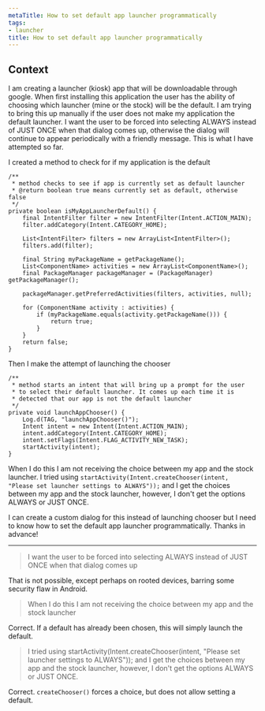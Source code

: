 ```yaml
---
metaTitle: How to set default app launcher programmatically
tags:
- launcher
title: How to set default app launcher programmatically
---
```


## Context

I am creating a launcher (kiosk) app that will be downloadable through google. When first installing this application the user has the ability of choosing which launcher (mine or the stock) will be the default. I am trying to bring this up manually if the user does not make my application the default launcher. I want the user to be forced into selecting ALWAYS instead of JUST ONCE when that dialog comes up, otherwise the dialog will continue to appear periodically with a friendly message. This is what I have attempted so far.


I created a method to check for if my application is the default



```
/**
 * method checks to see if app is currently set as default launcher
 * @return boolean true means currently set as default, otherwise false
 */ 
private boolean isMyAppLauncherDefault() {
    final IntentFilter filter = new IntentFilter(Intent.ACTION_MAIN);
    filter.addCategory(Intent.CATEGORY_HOME);

    List<IntentFilter> filters = new ArrayList<IntentFilter>();
    filters.add(filter);

    final String myPackageName = getPackageName();
    List<ComponentName> activities = new ArrayList<ComponentName>();
    final PackageManager packageManager = (PackageManager) getPackageManager();

    packageManager.getPreferredActivities(filters, activities, null);

    for (ComponentName activity : activities) {
        if (myPackageName.equals(activity.getPackageName())) {
            return true;
        }
    }
    return false;
}   

```

Then I make the attempt of launching the chooser



```
/**
 * method starts an intent that will bring up a prompt for the user
 * to select their default launcher. It comes up each time it is
 * detected that our app is not the default launcher
 */
private void launchAppChooser() {
    Log.d(TAG, "launchAppChooser()");
    Intent intent = new Intent(Intent.ACTION_MAIN);
    intent.addCategory(Intent.CATEGORY_HOME);
    intent.setFlags(Intent.FLAG_ACTIVITY_NEW_TASK);
    startActivity(intent);
}

```

When I do this I am not receiving the choice between my app and the stock launcher. I tried using `startActivity(Intent.createChooser(intent, "Please set launcher settings to ALWAYS"));` and I get the choices between my app and the stock launcher, however, I don't get the options ALWAYS or JUST ONCE.


I can create a custom dialog for this instead of launching chooser but I need to know how to set the default app launcher programmatically. Thanks in advance!



---


> 
> I want the user to be forced into selecting ALWAYS instead of JUST ONCE when that dialog comes up
> 
> 
> 


That is not possible, except perhaps on rooted devices, barring some security flaw in Android.



> 
> When I do this I am not receiving the choice between my app and the stock launcher
> 
> 
> 


Correct. If a default has already been chosen, this will simply launch the default.



> 
> I tried using startActivity(Intent.createChooser(intent, "Please set launcher settings to ALWAYS")); and I get the choices between my app and the stock launcher, however, I don't get the options ALWAYS or JUST ONCE.
> 
> 
> 


Correct. `createChooser()` forces a choice, but does not allow setting a default.

